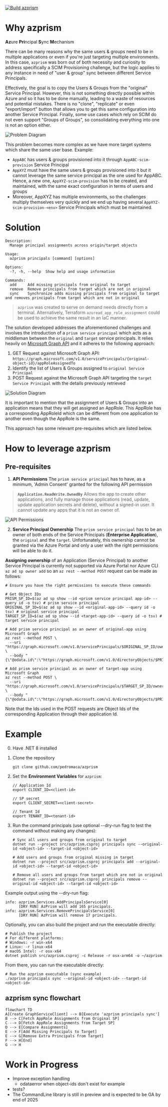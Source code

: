[![Build azprism](https://github.com/pedromaca/azprism/actions/workflows/main.yaml/badge.svg)](https://github.com/pedromaca/azprism/actions/workflows/main.yaml)

# Why azprism

**Az**ure **Pri**ncipal **S**ync **M**echanism

There can be many reasons why the same users & groups need to be in multiple applications or even if you're just targeting multiple environments. In this case, `azprism` was born out of both necessity and curiosity to address specifically a SCIM Provisioning challenge, but the logic applies to any instance in need of "user & group" sync between different Service Principals.

Effectively, the goal is to copy the Users & Groups from the "original" Service Principal. However, this is not something directly possible within Azure and so it has to be done manually, leading to a waste of resources and potential mistakes. There is no "clone", "replicate" or even "export/import" button that allows you to get this same configuration into another Service Principal. Finally, some use cases which rely on SCIM do not even support "Groups of Groups", so consolidating everything into one is not an option either.

![Problem Diagram](assets/problem.drawio.svg)

This problem becomes more complex as we have more target systems which share the same user base. Example:
- `AppABC` has users & groups provisioned into it through `AppABC-scim-provision` Service Principal
- `AppXYZ` must have the same users & groups provisioned into it but it cannot leverage the same service principal as the one used for AppABC. Hence, a new one, `AppXYZ-scim-provision` has to be created, and maintained, with the same exact configuration in terms of users and groups
- Moreover, AppXYZ has multiple environments, so the challenges multiply themselves very quickly and we end up having several `AppXYZ-scim-provision-<env>` Service Principals which must be maintained.

# Solution

```
Description:                                                                                                                                                                         
  Manage principal assignments across origin/target objects

Usage:
  azprism principals [command] [options]

Options:
  -?, -h, --help  Show help and usage information

Commands:
  add     Add missing principals from original to target
  remove  Remove principals from target which are not in original
  sync    Synchronize adds missing principals from original to target and removes principals from target which are not in original
```

> `azprism` was created to serve on demand needs directly from a terminal. Alternatively, Terraform `azuread_app_role_assignment` could be used to achieve the same result in an IaC manner.

The solution developed addresses the aforementioned challenges and involves the introduction of a `prism service principal` which acts as a middleman between the `original` and `target` service principals. It relies heavily on [Microsoft Graph API](https://learn.microsoft.com/en-us/graph/use-the-api) and it adheres to the following approach:

1. GET Request against Microsoft Graph API: `https://graph.microsoft.com/v1.0/servicePrincipals/{original-object-id}/appRoleAssignedTo`
2. Identify the list of Users & Groups assigned to `original Service Principal`
3. POST Request against the Microsoft Graph API targeting the `target Service Principal` with the details previously retrieved

![Solution Diagram](assets/solution.drawio.svg)

It is important to mention that the assignment of Users & Groups into an application means that they will get assigned an AppRole. This AppRole has a corresponding AppRoleId which can be different from one application to another even though the AppRole is the same.

This approach has some relevant pre-requisites which are listed below.

# How to leverage azprism

## Pre-requisites

1. **API Permissions** The `prism service principal` has to have, as a minimum, 'Admin Consent' granted for the following API permission
> **`Application.ReadWrite.OwnedBy`** Allows the app to create other applications, and fully manage those applications (read, update, update application secrets and delete), without a signed-in user.  It cannot update any apps that it is not an owner of.

![API Permissions](assets/api.drawio.svg)

2. **Service Principal Ownership** The `prism service principal` has to be an owner of both ends of the Service Principals (**Enterprise Application**), the `original` and the `target`. Unfortunately, this ownership cannot be granted via the Azure Portal and only a user with the right permissions will be able to do it.

**Assigning ownership** of an Application (Service Principal) to another Service Principal is currently not supported via Azure Portal nor Azure CLI `az ad sp owner add` so an `az rest --method POST` request can be made as follows:

```shell
# Ensure you have the right permissions to execute these commands

# Get Object IDs
PRISM_SP_ID=$(az ad sp show --id <prism service principal app-id> --query id -o tsv) # prism service principal
ORIGINAL_SP_ID=$(az ad sp show --id <original-app-id> --query id -o tsv) # original service principal
TARGET_SP_ID=$(az ad sp show --id <target-app-id> --query id -o tsv) # target service principal

# Add prism service principal as an owner of original-app using Microsoft Graph
az rest --method POST \
  --uri "https://graph.microsoft.com/v1.0/servicePrincipals/$ORIGINAL_SP_ID/owners/\$ref" \
  --body "{\"@odata.id\":\"https://graph.microsoft.com/v1.0/directoryObjects/$PRISM_SP_ID\"}"

# Add prism service principal as an owner of target-app using Microsoft Graph
az rest --method POST \
  --uri "https://graph.microsoft.com/v1.0/servicePrincipals/$TARGET_SP_ID/owners/\$ref" \
  --body "{\"@odata.id\":\"https://graph.microsoft.com/v1.0/directoryObjects/$PRISM_SP_ID\"}"
```

Note that the Ids used in the POST requests are Object Ids of the corresponding Application through their application Id.

# Example

0. Have .NET 8 installed

1. Clone the repository
    ```shell
    git clone github.com/pedromaca/azprism
    ```

2. Set the **Environment Variables** for `azprism`:

    ```shell
    // Application Id
    export CLIENT_ID=<client-id>

    // SP secret
    export CLIENT_SECRET=<client-secret>
    
    // Tenant Id
    export TENANT_ID=<tenant-id>
    ```

3.  Run the command principals (use optional --dry-run flag to test the command without making any changes):

    ```shell
    # Sync all users and groups from original to target
    dotnet run --project src/azprism.csproj principals sync --original-id <object-id> --target-id <object-id>
    
    # Add users and groups from original missing in target
    dotnet run --project src/azprism.csproj principals add --original-id <object-id> --target-id <object-id>

    # Remove all users and groups from target which are not in original
    dotnet run --project src/azprism.csproj principals remove --original-id <object-id> --target-id <object-id>
    ```

Example output using the --dry-run flag:

```shell
info: azprism.Services.AddPrincipalsService[0]
      [DRY RUN] AzPrism will add 165 principals.
info: azprism.Services.RemovePrincipalsService[0]
      [DRY RUN] AzPrism will remove 17 principals.
```

Optionally, you can also build the project and run the executable directly:

```shell
# Publish the project
# For different platforms:
# Windows: -r win-x64
# Linux: -r linux-x64
# macOS Intel: -r osx-x64
dotnet publish src/azprism.csproj -c Release -r osx-arm64 -o ~/azprism
```

From there, you can run the executable directly:

```shell
# Run the azprism executable (sync example)
./azprism principals sync --original-id <object-id> --target-id <object-id>
```

## azprism sync flowchart

```mermaid
flowchart TD
A[Create GraphServiceClient] --> B[Execute 'azprism principals sync']
B --> C[Fetch AppRole Assignments from Original SP]
C --> D[Fetch AppRole Assignments from Target SP]
D --> E[Compare Assignments]
E --> F[Add Missing Principals to Target]
E --> G[Remove Extra Principals from Target]
F --> H[End]
G --> H
```

# Work in Progress

- Improve exception handling
    - odataerror when object-ids don't exist for example
- tests?
- The CommandLine library is still in preview and is expected to be GA by end of 2025